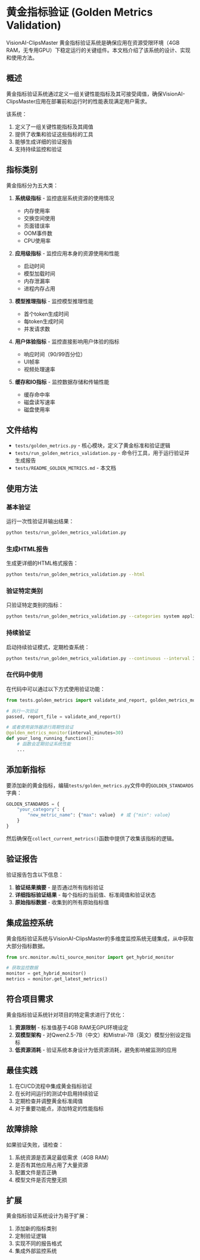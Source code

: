 # 黄金指标验证 (Golden Metrics Validation)

VisionAI-ClipsMaster 黄金指标验证系统是确保应用在资源受限环境（4GB RAM，无专用GPU）下稳定运行的关键组件。本文档介绍了该系统的设计、实现和使用方法。

## 概述

黄金指标验证系统通过定义一组关键性能指标及其可接受阈值，确保VisionAI-ClipsMaster应用在部署前和运行时的性能表现满足用户需求。

该系统：
1. 定义了一组关键性能指标及其阈值
2. 提供了收集和验证这些指标的工具
3. 能够生成详细的验证报告
4. 支持持续监控和验证

## 指标类别

黄金指标分为五大类：

1. **系统级指标** - 监控底层系统资源的使用情况
   - 内存使用率
   - 交换空间使用
   - 页面错误率
   - OOM事件数
   - CPU使用率

2. **应用级指标** - 监控应用本身的资源使用和性能
   - 启动时间
   - 模型加载时间
   - 内存泄漏率
   - 进程内存占用

3. **模型推理指标** - 监控模型推理性能
   - 首个token生成时间
   - 每token生成时间
   - 并发请求数

4. **用户体验指标** - 监控直接影响用户体验的指标
   - 响应时间（90/99百分位）
   - UI帧率
   - 视频处理速率

5. **缓存和IO指标** - 监控数据存储和传输性能
   - 缓存命中率
   - 磁盘读写速率
   - 磁盘使用率

## 文件结构

- `tests/golden_metrics.py` - 核心模块，定义了黄金标准和验证逻辑
- `tests/run_golden_metrics_validation.py` - 命令行工具，用于运行验证并生成报告
- `tests/README_GOLDEN_METRICS.md` - 本文档

## 使用方法

### 基本验证

运行一次性验证并输出结果：

```bash
python tests/run_golden_metrics_validation.py
```

### 生成HTML报告

生成更详细的HTML格式报告：

```bash
python tests/run_golden_metrics_validation.py --html
```

### 验证特定类别

只验证特定类别的指标：

```bash
python tests/run_golden_metrics_validation.py --categories system application
```

### 持续验证

启动持续验证模式，定期检查系统：

```bash
python tests/run_golden_metrics_validation.py --continuous --interval 30
```

### 在代码中使用

在代码中可以通过以下方式使用验证功能：

```python
from tests.golden_metrics import validate_and_report, golden_metrics_monitor

# 执行一次验证
passed, report_file = validate_and_report()

# 或者使用装饰器进行周期性验证
@golden_metrics_monitor(interval_minutes=30)
def your_long_running_function():
    # 函数会定期验证系统性能
    ...
```

## 添加新指标

要添加新的黄金指标，编辑`tests/golden_metrics.py`文件中的`GOLDEN_STANDARDS`字典：

```python
GOLDEN_STANDARDS = {
    "your_category": {
        "new_metric_name": {"max": value}  # 或 {"min": value}
    }
}
```

然后确保在`collect_current_metrics()`函数中提供了收集该指标的逻辑。

## 验证报告

验证报告包含以下信息：

1. **验证结果摘要** - 是否通过所有指标验证
2. **详细指标验证结果** - 每个指标的当前值、标准阈值和验证状态
3. **原始指标数据** - 收集到的所有原始指标值

## 集成监控系统

黄金指标验证系统与VisionAI-ClipsMaster的多维度监控系统无缝集成，从中获取大部分指标数据。

```python
from src.monitor.multi_source_monitor import get_hybrid_monitor

# 获取监控数据
monitor = get_hybrid_monitor()
metrics = monitor.get_latest_metrics()
```

## 符合项目需求

黄金指标验证系统针对项目的特定需求进行了优化：

1. **资源限制** - 标准值基于4GB RAM无GPU环境设定
2. **双模型架构** - 对Qwen2.5-7B（中文）和Mistral-7B（英文）模型分别设定指标
3. **低资源消耗** - 验证系统本身设计为低资源消耗，避免影响被监测的应用

## 最佳实践

1. 在CI/CD流程中集成黄金指标验证
2. 在长时间运行的测试中启用持续验证
3. 定期检查并调整黄金标准阈值
4. 对于重要功能点，添加特定的性能指标

## 故障排除

如果验证失败，请检查：

1. 系统资源是否满足最低需求（4GB RAM）
2. 是否有其他应用占用了大量资源
3. 配置文件是否正确
4. 模型文件是否完整无损

## 扩展

黄金指标验证系统设计为易于扩展：

1. 添加新的指标类别
2. 定制验证逻辑
3. 实现不同的报告格式
4. 集成外部监控系统 